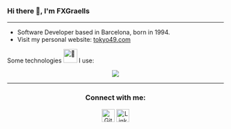 

<div align="left">
  <h3>
  Hi there 👋, I'm FXGraells
  </strong>
  </h3>

----
- Software Developer based in Barcelona, born in 1994.
- Visit my personal website:   <a href="https://www.tokyo49.com" target="_blank">tokyo49.com</a> 

<div align="left">

<p>
Some technologies 
<picture>
  <source srcset="https://fonts.gstatic.com/s/e/notoemoji/latest/1f9be/512.webp" type="image/webp">
  <img src="https://fonts.gstatic.com/s/e/notoemoji/latest/1f9be/512.gif" alt="🦾" width="32" height="32">
</picture> 
I use:
</p>

<p align="center">
<img src="https://skillicons.dev/icons?i=js,ts,html,css,tailwind,nextjs,react,redux,angular,nestjs,express,graphql,nodejs,git,jest,postgres,mongodb,postman,vscode,figma,docker,bash,md,githubactions,vercel,aws"/>
</p>

----


<div align="center">
<h3>Connect with me:</h3>
<p>
  <a href="https://github.com/Graells" target="_blank"><img alt="Github" src="https://www.cdnlogo.com/logos/g/69/github-icon.svg" width="30" /></a> 
  <a href="https://www.linkedin.com/in/xavier-graells/" target="_blank"><img alt="LinkedIn" src="https://www.cdnlogo.com/logos/l/66/linkedin-icon.svg" width="30" /></a> 
</p>

</div>
</div>
<!-- <img src="https://hits.seeyoufarm.com/api/count/incr/badge.svg?url=https%3A%2F%2Fgithub.com%2FGraells1212%2Fhit-counter" alt="Profile Hit Counter"> -->

<!-- 
-------
<p>Badges source:</p>
<ul>
  <li><a href="https://github.com/alexandresanlim/Badges4-README.md-Profile">Badges4-README.md-Profile</a></li>
  <li><a href="https://badges.pages.dev/">Simple Badges</a></li>
</ul>
-->
